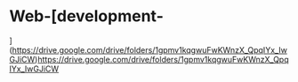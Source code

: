 # Web-[development-
](https://drive.google.com/drive/folders/1gpmv1kqgwuFwKWnzX_QpqIYx_IwGJiCW)https://drive.google.com/drive/folders/1gpmv1kqgwuFwKWnzX_QpqIYx_IwGJiCW
